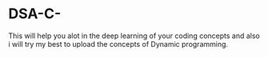 # DSA-C-
This will help you alot in the deep learning of your coding concepts and also i will try my best to upload the concepts of Dynamic programming.
